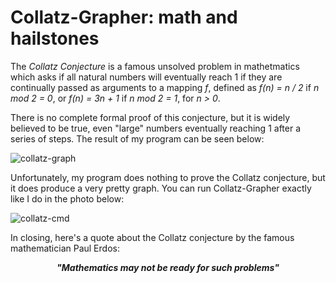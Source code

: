 # Collatz-Grapher: math and hailstones #

The <i>Collatz Conjecture</i> is a famous unsolved problem in mathetmatics which asks if all natural numbers will eventually reach 1 if they are continually passed  as arguments to a mapping <i>f</i>, defined as <i>f(n) = n / 2</i> if <i>n mod 2 = 0</i>, or <i>f(n) = 3n + 1</i> if <i>n mod 2 = 1</i>, for <i>n > 0</i>.

There is no complete formal proof of this conjecture, but it is widely believed to be true, even "large" numbers eventually reaching 1 after a series of steps. The result of my program can be seen below:

 ![collatz-graph](https://github.com/jyoo980/collatz-grapher/blob/master/media/plot_10000.png) 

Unfortunately, my program does nothing to prove the Collatz conjecture, but it does produce a very pretty graph. You can run Collatz-Grapher exactly like I do in the photo below:

![collatz-cmd](https://github.com/jyoo980/collatz-grapher/blob/master/media/collatz_command.png)

In closing, here's a quote about the Collatz conjecture by the famous mathematician Paul Erdos:

<p align="center"><strong><i>"Mathematics may not be ready for such problems"</i></strong></p>

